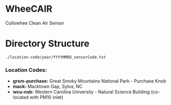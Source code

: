 # WheeCAIR
Cullowhee Clean Air Sensor

# Directory Structure

`./location-code/year/YYYYMMDD_sensorCode.txt`

### Location Codes:
  - **grsm-purchase:** Great Smoky Mountains National Park - Purchase Knob
  - **mack:** Macktown Gap, Sylva, NC
  - **wcu-nsb:** Western Carolina University - Natural Science Building (co-located with PM10 inlet)
